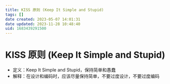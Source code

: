 ```yaml
---
title: KISS 原则 (Keep It Simple and Stupid)
tags: []
date created: 2023-05-07 14:01:31
date updated: 2023-11-28 10:48:40
uid: 1683439291500
---
```


# KISS 原则 (Keep It Simple and Stupid)

- 定义：Keep It Simple and Stupid，保持简单和愚蠢
- 解释：在设计和编码时，应该尽量保持简单，不要过度设计，不要过度编码
